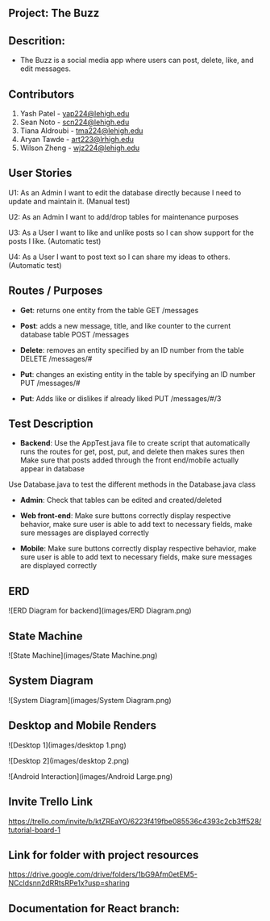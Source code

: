 ## Project: The Buzz

## Descrition:
- The Buzz is a social media app where users can post, delete, like, and edit messages. 

## Contributors
1. Yash Patel - yap224@lehigh.edu
2. Sean Noto - scn224@lehigh.edu
3. Tiana Aldroubi - tma224@lehigh.edu
4. Aryan Tawde - art223@lrhigh.edu
4. Wilson Zheng - wjz224@lehigh.edu

## User Stories

U1: As an Admin I want to edit the database directly because I need to update and maintain it. (Manual test)

U2: As an Admin I want to add/drop tables for maintenance purposes

U3: As a User I want to like and unlike posts so I can show support for the posts I like. (Automatic test)

U4: As a User I want to post text so I can share my ideas to others. (Automatic test)


## Routes / Purposes
- __Get__: returns one entity from the table
  GET /messages 

- __Post__: adds a new message, title, and like counter to the current database table
  POST /messages

- __Delete__: removes an entity specified by an ID number from the table
  DELETE /messages/#

- __Put__: changes an existing entity in the table by specifying an ID number
  PUT /messages/#

- __Put__: Adds like or dislikes if already liked
  PUT /messages/#/3
  
## Test Description
- __Backend__: Use the AppTest.java file to create script that automatically runs the routes for get, post, put, and delete then makes sures then Make sure that posts added through the front end/mobile actually appear in database

Use Database.java to test the different methods in the Database.java class

- __Admin__: Check that tables can be edited and created/deleted

- __Web front-end__: Make sure buttons correctly display respective behavior, make sure user is able to add text to necessary fields, make sure messages are displayed correctly


- __Mobile__: Make sure buttons correctly display respective behavior, make sure user is able to add text to necessary fields, make sure messages are displayed correctly


## ERD

![ERD Diagram for backend](images/ERD Diagram.png)

## State Machine

![State Machine](images/State Machine.png)

## System Diagram

![System Diagram](images/System Diagram.png)

## Desktop and Mobile Renders

![Desktop 1](images/desktop 1.png)

![Desktop 2](images/desktop 2.png)

![Android Interaction](images/Android Large.png)

## Invite Trello Link 
 https://trello.com/invite/b/ktZREaYO/6223f419fbe085536c4393c2cb3ff528/tutorial-board-1
 
## Link for folder with project resources
https://drive.google.com/drive/folders/1bG9Afm0etEM5-NCcldsnn2dRRtsRPe1x?usp=sharing

## Documentation for React branch:
![React Documentation](C:\Users\seanc\omega\thebuzz\docs\index.html)